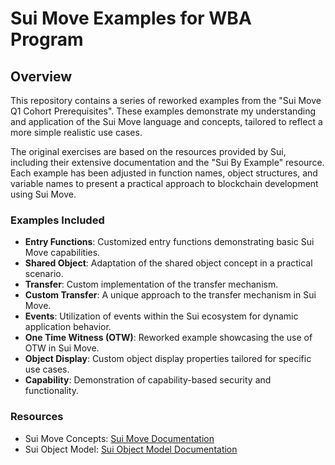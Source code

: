# Sui Move Examples for WBA Program

## Overview

This repository contains a series of reworked examples from the "Sui Move Q1 Cohort Prerequisites". These examples demonstrate my understanding and application of the Sui Move language and concepts, tailored to reflect a more simple realistic use cases.

The original exercises are based on the resources provided by Sui, including their extensive documentation and the "Sui By Example" resource. Each example has been adjusted in function names, object structures, and variable names to present a practical approach to blockchain development using Sui Move.

### Examples Included

- **Entry Functions**: Customized entry functions demonstrating basic Sui Move capabilities.
- **Shared Object**: Adaptation of the shared object concept in a practical scenario.
- **Transfer**: Custom implementation of the transfer mechanism.
- **Custom Transfer**: A unique approach to the transfer mechanism in Sui Move.
- **Events**: Utilization of events within the Sui ecosystem for dynamic application behavior.
- **One Time Witness (OTW)**: Reworked example showcasing the use of OTW in Sui Move.
- **Object Display**: Custom object display properties tailored for specific use cases.
- **Capability**: Demonstration of capability-based security and functionality.


### Resources

- Sui Move Concepts: [Sui Move Documentation](https://docs.sui.io/concepts/sui-move-concepts)
- Sui Object Model: [Sui Object Model Documentation](https://docs.sui.io/concepts/object-model)
